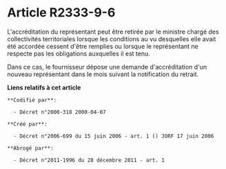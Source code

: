 # Article R2333-9-6

L'accréditation du représentant peut être retirée par le ministre chargé des collectivités territoriales lorsque les
conditions au vu desquelles elle avait été accordée cessent d'être remplies ou lorsque le représentant ne respecte pas les
obligations auxquelles il est tenu.

Dans ce cas, le fournisseur dépose une demande d'accréditation d'un nouveau représentant dans le mois suivant la notification
du retrait.

**Liens relatifs à cet article**

	**Codifié par**:

	  - Décret n°2000-318 2000-04-07

	**Créé par**:

	  - Décret n°2006-699 du 15 juin 2006 - art. 1 () JORF 17 juin 2006

	**Abrogé par**:

	  - Décret n°2011-1996 du 28 décembre 2011 - art. 1
